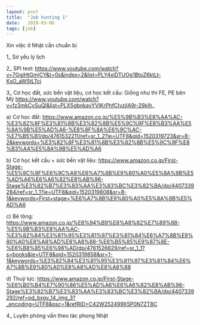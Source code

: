 ```yaml
---
layout: post
title:  "Job hunting 1"
date:   2018-03-06
tags: [job]
---
```


Xin việc ở Nhật cần chuẩn bị

1_ Sơ yếu lý lịch

2_ SPI test:
https://www.youtube.com/watch?v=7GgjHtGmjCY&t=0s&index=2&list=PLY4xiDTUOg1BtoZ6ktLt-KsO_aWStLTcj

3_ Cơ học đất, sức bền vật liệu, cơ học kết cấu: Giống như thi FE, PE bên Mỹ
https://www.youtube.com/watch?v=fz3mkCvSuQI&list=PLXSgbnkavYVIKrPhfCIvzjlA9r-29kIh_

a) Cơ học đất:
https://www.amazon.co.jp/%E5%9B%B3%E8%AA%AC-%E3%82%8F%E3%81%8B%E3%82%8B%E5%9C%9F%E8%B3%AA%E5%8A%9B%E5%AD%A6-%E8%8F%8A%E6%9C%AC-%E7%B5%B1/dp/4761532211/ref=sr_1_2?ie=UTF8&qid=1520319723&sr=8-2&keywords=%E3%82%8F%E3%81%8B%E3%82%8B%E5%9C%9F%E8%B3%AA%E5%8A%9B%E5%AD%A6

b) Cơ học kết cấu + sức bền vật liệu:
https://www.amazon.co.jp/First-Stage-%E5%9C%9F%E6%9C%A8%E6%A7%8B%E9%80%A0%E5%8A%9B%E5%AD%A6%E6%A6%82%E8%AB%96-Stage%E3%82%B7%E3%83%AA%E3%83%BC%E3%82%BA/dp/4407339284/ref=sr_1_1?ie=UTF8&qid=1520319808&sr=8-1&keywords=First+stage+%E6%A7%8B%E9%80%A0%E5%8A%9B%E5%AD%A6

c) Bê tông:
https://www.amazon.co.jp/%E6%94%B9%E8%A8%82%E7%89%88-%E5%9B%B3%E8%AA%AC-%E3%82%84%E3%81%95%E3%81%97%E3%81%84%E6%A7%8B%E9%80%A0%E8%A8%AD%E8%A8%88-%E6%B5%85%E9%87%8E-%E6%B8%85%E6%98%AD/dp/4761526629/ref=sr_1_1?s=books&ie=UTF8&qid=1520319858&sr=1-1&keywords=%E3%82%84%E3%81%95%E3%81%97%E3%81%84%E6%A7%8B%E9%80%A0%E8%A8%AD%E8%A8%88

d) Thuỷ lực:
https://www.amazon.co.jp/First-Stage-%E6%B0%B4%E7%90%86%E5%AD%A6%E6%A6%82%E8%AB%96-Stage%E3%82%B7%E3%83%AA%E3%83%BC%E3%82%BA/dp/4407339292/ref=pd_bxgy_14_img_3?_encoding=UTF8&psc=1&refRID=C42W252499X5P0N7ZT8C

4_ Luyện phỏng vấn theo tác phong Nhật
